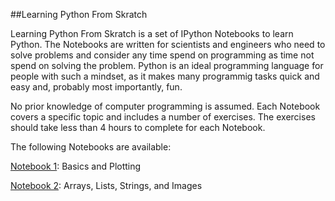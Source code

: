 ##Learning Python From Skratch

Learning Python From Skratch is a set of IPython Notebooks to learn Python. 
The Notebooks are written for scientists and engineers who need to solve problems and
consider any time spend on programming as time not spend on solving the problem.
Python is an ideal programming language for people with such a mindset, as it makes
many programmig tasks quick and easy and, probably most importantly, fun.

No prior knowledge of computer programming is assumed. 
Each Notebook covers a specific topic and includes a number of exercises. 
The exercises should take less than 4 hours to complete for each Notebook.

The following Notebooks are available: 

<a href="http://nbviewer.ipython.org/github/mbakker7/python_from_scratch/blob/master/notebook1/python_from_skratch_1.ipynb">Notebook 1</a>: 
Basics and Plotting

<a href="http://nbviewer.ipython.org/github/mbakker7/python_from_scratch/blob/master/notebook2/python_from_skratch_2.ipynb">Notebook 2</a>: 
Arrays, Lists, Strings, and Images